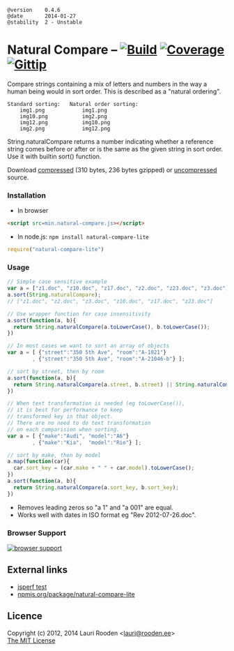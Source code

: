 
[Build]:    http://img.shields.io/travis/litejs/natural-compare-lite.png
[Coverage]: http://img.shields.io/coveralls/litejs/natural-compare-lite.png
[Gittip]:   http://img.shields.io/gittip/lauriro.png
[1]: https://travis-ci.org/litejs/natural-compare-lite
[2]: https://coveralls.io/r/litejs/natural-compare-lite
[3]: https://www.gittip.com/lauriro/

[7]: https://ci.testling.com/litejs/natural-compare-lite.png
[8]: https://ci.testling.com/litejs/natural-compare-lite
[src]: https://raw.github.com/litejs/natural-compare-lite/master/min.natural-compare.js
[min]: https://raw.github.com/litejs/natural-compare-lite/master/natural-compare.js



    @version    0.4.6
    @date       2014-01-27
    @stability  2 - Unstable


Natural Compare &ndash; [![Build][]][1] [![Coverage][]][2] [![Gittip][]][3]
===============

Compare strings containing a mix of letters and numbers
in the way a human being would in sort order.
This is described as a "natural ordering".

```plain
Standard sorting:   Natural order sorting:
    img1.png            img1.png
    img10.png           img2.png
    img12.png           img10.png
    img2.png            img12.png
```

String.naturalCompare returns a number indicating 
whether a reference string comes before or after or is the same 
as the given string in sort order. 
Use it with builtin sort() function.


Download [compressed][min] 
(310 bytes, 236 bytes gzipped)
or [uncompressed][src] source.



### Installation

- In browser

```html
<script src=min.natural-compare.js></script>
```

- In node.js: `npm install natural-compare-lite`

```javascript
require("natural-compare-lite")
```

### Usage

```javascript
// Simple case sensitive example
var a = ["z1.doc", "z10.doc", "z17.doc", "z2.doc", "z23.doc", "z3.doc"];
a.sort(String.naturalCompare);
// ["z1.doc", "z2.doc", "z3.doc", "z10.doc", "z17.doc", "z23.doc"]

// Use wrapper function for case insensitivity
a.sort(function(a, b){
  return String.naturalCompare(a.toLowerCase(), b.toLowerCase());
})

// In most cases we want to sort an array of objects
var a = [ {"street":"350 5th Ave", "room":"A-1021"}
        , {"street":"350 5th Ave", "room":"A-21046-b"} ];

// sort by street, then by room
a.sort(function(a, b){
  return String.naturalCompare(a.street, b.street) || String.naturalCompare(a.room, b.room);
})

// When text transformation is needed (eg toLowerCase()),
// it is best for performance to keep
// transformed key in that object. 
// There are no need to do text transformation
// on each comparision when sorting.
var a = [ {"make":"Audi", "model":"A6"}
        , {"make":"Kia",  "model":"Rio"} ];

// sort by make, then by model
a.map(function(car){
  car.sort_key = (car.make + " " + car.model).toLowerCase();
})
a.sort(function(a, b){
  return String.naturalCompare(a.sort_key, b.sort_key);
})
```

- Removes leading zeros so "a 1" and "a 001" are equal.
- Works well with dates in ISO format eg "Rev 2012-07-26.doc".


### Browser Support

[![browser support][7]][8]


External links
--------------

- [jsperf test](http://jsperf.com/natural-sort-2/7)
- [npmjs.org/package/natural-compare-lite](https://npmjs.org/package/natural-compare-lite)


Licence
-------

Copyright (c) 2012, 2014 Lauri Rooden &lt;lauri@rooden.ee&gt;  
[The MIT License](http://lauri.rooden.ee/mit-license.txt)


